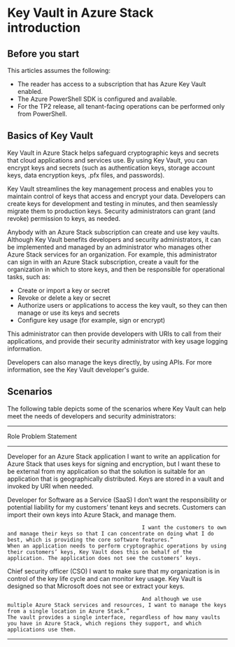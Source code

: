 # Key Vault in Azure Stack introduction #

## Before you start

This articles assumes the following:

- The reader has access to a subscription that has Azure Key Vault enabled.
- The Azure PowerShell SDK is configured and available.
- For the TP2 release, all tenant-facing operations can be performed only
from PowerShell.

## Basics of Key Vault

Key Vault in Azure Stack helps safeguard cryptographic keys and secrets
that cloud applications and services use. By using Key Vault, you can
encrypt keys and secrets (such as authentication keys, storage account
keys, data encryption keys, .pfx files, and passwords).

Key Vault streamlines the key management process and enables you to
maintain control of keys that access and encrypt your data. Developers
can create keys for development and testing in minutes, and then
seamlessly migrate them to production keys. Security administrators can
grant (and revoke) permission to keys, as needed.

Anybody with an Azure Stack subscription can create and use key vaults.
Although Key Vault benefits developers and security administrators, it
can be implemented and managed by an administrator who
manages other Azure Stack services for an organization. For example,
this administrator can sign in with an Azure Stack subscription,
create a vault for the organization in which to store keys, and then be
responsible for operational tasks, such as:

- Create or import a key or secret
- Revoke or delete a key or secret
- Authorize users or applications to access the key vault, so they can
    then manage or use its keys and secrets
- Configure key usage (for example, sign or encrypt)

This administrator can then provide developers with URIs to call from their applications, and provide their security administrator with key usage logging information.

Developers can also manage the keys directly, by using APIs. For more
information, see the Key Vault developer's guide.

## Scenarios

The following table depicts some of the scenarios where Key
Vault can help meet the needs of developers and security
administrators:

  ----------------------------------------------------------------------------------------------------------------------------------------------------------------------------------------------------------------------------------------------------------------------------------------------------------------------------------------------------------------------------------------------------------------------------------------------------------------------------------------
  Role                                         Problem Statement                                                                                                                                                                                                                       
  -------------------------------------------- --------------------------------------------------------------------------------------------------------------------------------------------------------------------------------------------------------------------------------------- ---------------------------------------------------------------------------------------------------------------------------------------------------------------------------------------------------
  Developer for an Azure Stack application     I want to write an application for Azure Stack that uses keys for signing and encryption, but I want these to be external from my application so that the solution is suitable for an application that is geographically distributed.   Keys are stored in a vault and invoked by URI when needed.

  Developer for Software as a Service (SaaS)   I don’t want the responsibility or potential liability for my customers’ tenant keys and secrets.                                                                                                                                       Customers can import their own keys into Azure Stack, and manage them.

                                               I want the customers to own and manage their keys so that I can concentrate on doing what I do best, which is providing the core software features.”                                                                                    When an application needs to perform cryptographic operations by using their customers’ keys, Key Vault does this on behalf of the application. The application does not see the customers’ keys.

  Chief security officer (CSO)                 I want to make sure that my organization is in control of the key life cycle and can monitor key usage.                                                                                                                                 Key Vault is designed so that Microsoft does not see or extract your keys.

                                               And although we use multiple Azure Stack services and resources, I want to manage the keys from a single location in Azure Stack.”                                                                                                      The vault provides a single interface, regardless of how many vaults you have in Azure Stack, which regions they support, and which applications use them.
  ----------------------------------------------------------------------------------------------------------------------------------------------------------------------------------------------------------------------------------------------------------------------------------------------------------------------------------------------------------------------------------------------------------------------------------------------------------------------------------------
